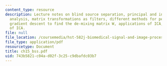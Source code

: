 ```yaml
---
content_type: resource
description: Lecture notes on blind source separation, principal and independent component
  analysis, matrix transformations as filters, different methods for performing ICA,
  gradient descent to find the de-mixing matrix W, applications of ICA, and limitations
  of ICA.
file: null
file_location: /coursemedia/hst-582j-biomedical-signal-and-image-processing-spring-2007/743b5821c04ad02f3c25c9dbafdc03b7_ch15_bss.pdf
file_type: application/pdf
resourcetype: Document
title: ch15_bss.pdf
uid: 743b5821-c04a-d02f-3c25-c9dbafdc03b7
---
```

